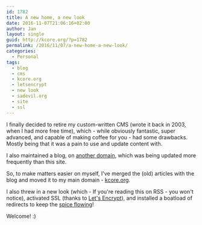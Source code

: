 ```yaml
---
id: 1782
title: A new home, a new look
date: 2016-11-07T21:06:16+02:00
author: Jan
layout: single
guid: http://kcore.org/?p=1782
permalink: /2016/11/07/a-new-home-a-new-look/
categories:
  - Personal
tags:
  - blog
  - cms
  - kcore.org
  - letsencrypt
  - new look
  - sadevil.org
  - site
  - ssl
---
```

I finally decided to retire my custom-written CMS (wrote it back in 2003, when I had more free time), which - while obviously fantastic, super advanced, and capable of making coffee for you - had some drawbacks. Mostly being that it was a pain to use and update content with.

I also maintained a blog, on [another domain](https://sadevil.org/), which was being updated more frequently than this site.

So, to make matters easier on myself, I've merged the (old) articles with the blog and moved it to my main domain - [kcore.org](https://kcore.org/).

I also threw in a new look (which - If you're reading this on RSS - you won't notice), activated SSL (thanks to [Let's Encrypt](https://letsencrypt.org/)), and installed a boatload of redirects to keep the [spice flowing](http://dune.wikia.com/wiki/Spice_Melange)!

Welcome! :)